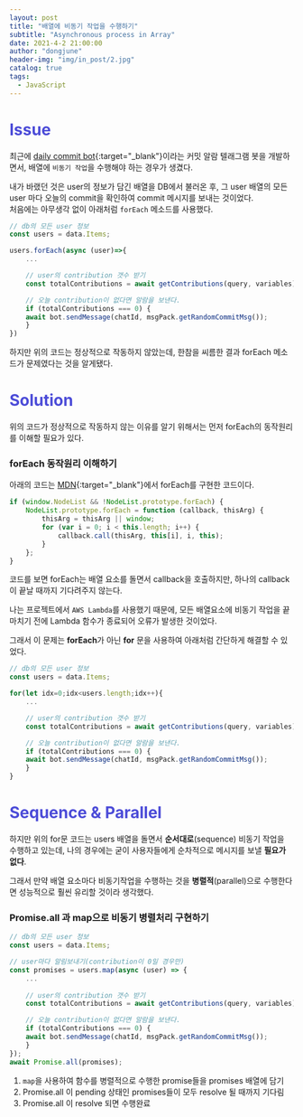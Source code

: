 ```yaml
---
layout: post
title: "배열에 비동기 작업을 수행하기"
subtitle: "Asynchronous process in Array"
date: 2021-4-2 21:00:00
author: "dongjune"
header-img: "img/in_post/2.jpg"
catalog: true
tags:
  - JavaScript
---
```


# <span style="color:rgba(0,0,200,0.7)">Issue</span>
최근에 [daily commit bot](https://github.com/donggoolosori/daily-commit-bot){:target="_blank"}이라는 커밋 알람 텔래그램 봇을 개발하면서, 배열에 ```비동기 작업```을 수행해야 하는 경우가 생겼다.

내가 바랬던 것은 user의 정보가 담긴 배열을 DB에서 불러온 후, 그 user 배열의 모든 user 마다 오늘의 commit을 확인하여 commit 메시지를 보내는 것이었다.  
처음에는 아무생각 없이 아래처럼 ```forEach``` 메소드를 사용했다.
```javascript
// db의 모든 user 정보
const users = data.Items;

users.forEach(async (user)=>{
    ...

    // user의 contribution 갯수 받기
    const totalContributions = await getContributions(query, variables);

    // 오늘 contribution이 없다면 알람을 보낸다.
    if (totalContributions === 0) {
    await bot.sendMessage(chatId, msgPack.getRandomCommitMsg());
    }
})
```
하지만 위의 코드는 정상적으로 작동하지 않았는데, 한참을 씨름한 결과 forEach 메소드가 문제였다는 것을 알게됐다.  

# <span style="color:rgba(0,0,200,0.7)">Solution</span>
위의 코드가 정상적으로 작동하지 않는 이유를 알기 위해서는 먼저 forEach의 동작원리를 이해할 필요가 있다.
### forEach 동작원리 이해하기
아래의 코드는 [MDN](https://developer.mozilla.org/ko/docs/Web/API/NodeList/forEach){:target="_blank"}에서 forEach를 구현한 코드이다.
```javascript
if (window.NodeList && !NodeList.prototype.forEach) {
    NodeList.prototype.forEach = function (callback, thisArg) {
        thisArg = thisArg || window;
        for (var i = 0; i < this.length; i++) {
            callback.call(thisArg, this[i], i, this);
        }
    };
}
```
코드를 보면 forEach는 배열 요소를 돌면서 callback을 호출하지만, 하나의 callback이 끝날 때까지 기다려주지 않는다. 
  
나는 프로젝트에서 ```AWS Lambda```를 사용했기 때문에, 모든 배열요소에 비동기 작업을 끝마치기 전에 Lambda 함수가 종료되어 오류가 발생한 것이었다.  
  
그래서 이 문제는 **forEach**가 아닌 **for** 문을 사용하여 아래처럼 간단하게 해결할 수 있었다.
```javascript
// db의 모든 user 정보
const users = data.Items;

for(let idx=0;idx<users.length;idx++){
    ...

    // user의 contribution 갯수 받기
    const totalContributions = await getContributions(query, variables);

    // 오늘 contribution이 없다면 알람을 보낸다.
    if (totalContributions === 0) {
    await bot.sendMessage(chatId, msgPack.getRandomCommitMsg());
    }
}
```

# <span style="color:rgba(0,0,200,0.7)">Sequence & Parallel </span>
하지만 위의 for문 코드는 users 배열을 돌면서 **순서대로**(sequence) 비동기 작업을 수행하고 있는데, 나의 경우에는 굳이 사용자들에게 순차적으로 메시지를 보낼 **필요가 없다**.  
  
그래서 만약 배열 요소마다 비동기작업을 수행하는 것을 **병렬적**(parallel)으로 수행한다면 성능적으로 훨씬 유리할 것이라 생각했다.  
  
### Promise.all 과 map으로 비동기 병렬처리 구현하기
```javascript
// db의 모든 user 정보
const users = data.Items;

// user마다 알림보내기(contribution이 0일 경우만)
const promises = users.map(async (user) => {
    ...
    
    // user의 contribution 갯수 받기
    const totalContributions = await getContributions(query, variables);

    // 오늘 contribution이 없다면 알람을 보낸다.
    if (totalContributions === 0) {
    await bot.sendMessage(chatId, msgPack.getRandomCommitMsg());
    }
});
await Promise.all(promises);
```
1. ```map```을 사용하여 함수를 병렬적으로 수행한 promise들을 promises 배열에 담기
2. Promise.all 이 pending 상태인 promises들이 모두 resolve 될 때까지 기다림
3. Promise.all 이 resolve 되면 수행완료